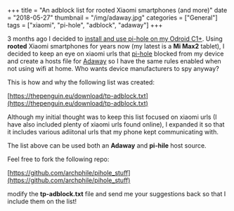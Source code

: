 +++
title = "An adblock list for rooted Xiaomi smartphones (and more)"
date = "2018-05-27"
thumbnail = "/img/adaway.jpg"
categories = ["General"]
tags = ["xiaomi", "pi-hole", "adblock", "adaway"]
+++

3 months ago I decided to [install and use pi-hole on my Odroid C1+](https://github.com/archphile/pihole_stuff). Using **rooted** Xiaomi smartphones for years now (my latest is a **Mi Max2** tablet), I decided to keep an eye on xiaomi urls that [pi-hole](https://pi-hole.net/)  blocked from my device and create a hosts file for [Adaway](https://adaway.org/)  so I have the same rules enabled when not using wifi at home. Who wants device manufacturers to spy anyway?

This is how and why the following list was created:

[https://thepenguin.eu/download/tp-adblock.txt](https://thepenguin.eu/download/tp-adblock.txt) 

Although my initial thought was to keep this list focused on xiaomi urls (I have also included plenty of xiaomi urls found online), I expanded it so that it includes various adiitonal urls that my phone kept communicating with.

The list above can be used both an **Adaway** and **pi-hile** host source.

Feel free to fork the following repo:

[https://github.com/archphile/pihole_stuff](https://github.com/archphile/pihole_stuff) 

modify the **tp-adblock.txt** file and send me your suggestions back so that I include  them on the list! 
